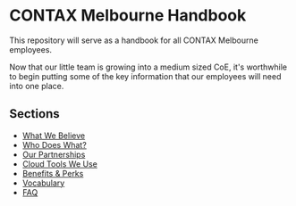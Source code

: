 # CONTAX Melbourne Handbook
This repository will serve as a handbook for all CONTAX Melbourne employees.

Now that our little team is growing into a medium sized CoE, it's worthwhile to begin putting some of the key information that our employees will need into one place.

## Sections
* [What We Believe](what-we-believe.md)
* [Who Does What?](orgchart.md)
* [Our Partnerships](our-partnerships.md)
* [Cloud Tools We Use](cloud-tools.md)
* [Benefits & Perks](benefits-and-perks.md)
* [Vocabulary](vocabulary.md)
* [FAQ](faq.md)

